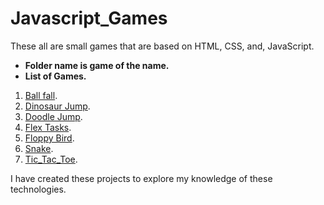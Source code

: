 # Javascript_Games
These all are small games that are based on HTML, CSS, and, JavaScript.

* **Folder name is game of the name.**
* **List of Games.**
1. [Ball fall](https://github.com/Kishanpatel96/Javascript_games-and-projects/tree/main/Ball_fall).
2. [Dinosaur Jump](https://github.com/Kishanpatel96/Javascript_games-and-projects/tree/main/Dinosaur_Jumpping).
3. [Doodle Jump](https://github.com/Kishanpatel96/Javascript_games-and-projects/tree/main/Doodle_Jump).
4. [Flex Tasks](https://github.com/Kishanpatel96/Javascript_games-and-projects/tree/main/Flex_Tasks).
5. [Floppy Bird](https://github.com/Kishanpatel96/Javascript_games-and-projects/tree/main/Floppy_Bird).
6. [Snake](https://github.com/Kishanpatel96/Javascript_games-and-projects/tree/main/Snake).
7. [Tic_Tac_Toe](https://github.com/Kishanpatel96/Javascript_games-and-projects/tree/main/Tic_Tac_Toe).

I have created these projects to explore my knowledge of these technologies.

